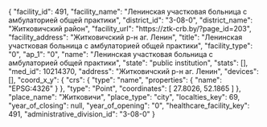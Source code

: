 {
    "facility_id": 491,
    "facility_name": "Ленинская участковая больница с амбулаторией общей практики",
    "district_id": "3-08-0",
    "district_name": "Житковичский район",
    "facility_url": "https:\/\/ztk-crb.by\/?page_id=203",
    "facility_address": "Житковичский р-н аг. Ленин",
    "title": "Ленинская участковая больница с амбулаторией общей практики",
    "facility_type": "0",
    "ap_1": "0",
    "name": "Ленинская участковая больница с амбулаторией общей практики",
    "state": "public institution",
    "stats": [],
    "med_id": 10214370,
    "address": "Житковичский р-н аг. Ленин",
    "devices": [],
    "coord_x_y": {
        "crs": {
            "type": "name",
            "properties": {
                "name": "EPSG:4326"
            }
        },
        "type": "Point",
        "coordinates": [
            27.8026,
            52.1865
        ]
    },
    "place_name": "Житковичи",
    "place_type": "city",
    "localties_key": 69,
    "year_of_closing": null,
    "year_of_opening": "0",
    "healthcare_facility_key": 491,
    "administrative_division_id": "3-08-0"
}
